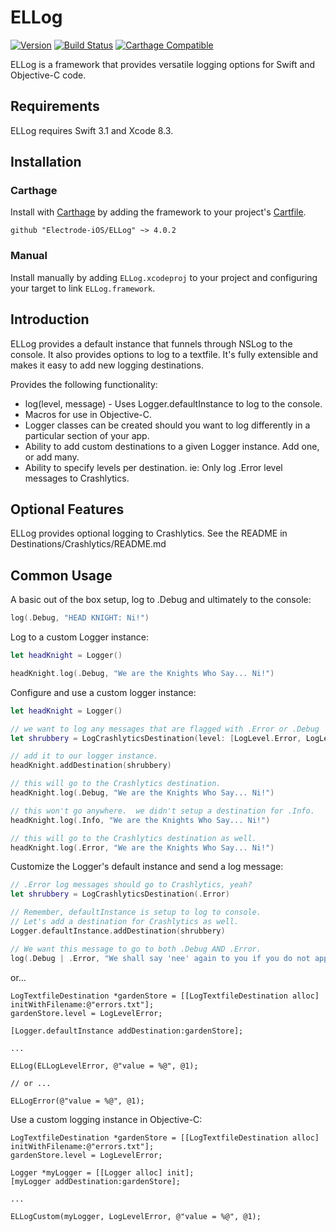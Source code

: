 # ELLog 

[![Version](https://img.shields.io/badge/version-v4.0.2-blue.svg)](https://github.com/Electrode-iOS/ELLog/releases/latest)
[![Build Status](https://travis-ci.org/Electrode-iOS/ELLog.svg?branch=master)](https://travis-ci.org/Electrode-iOS/ELLog)
[![Carthage Compatible](https://img.shields.io/badge/Carthage-compatible-4BC51D.svg?style=flat)](https://github.com/Carthage/Carthage)

ELLog is a framework that provides versatile logging options for Swift and Objective-C code.

## Requirements

ELLog requires Swift 3.1 and Xcode 8.3.

## Installation

### Carthage

Install with [Carthage](https://github.com/Carthage/Carthage) by adding the framework to your project's [Cartfile](https://github.com/Carthage/Carthage/blob/master/Documentation/Artifacts.md#cartfile).

```
github "Electrode-iOS/ELLog" ~> 4.0.2
```

### Manual

Install manually by adding `ELLog.xcodeproj` to your project and configuring your target to link `ELLog.framework`.

## Introduction

ELLog provides a default instance that funnels through NSLog to the console. It also provides options to log to a textfile.  It's fully extensible and makes it easy to add new logging destinations.

Provides the following functionality:

* log(level, message) - Uses Logger.defaultInstance to log to the console.
* Macros for use in Objective-C.
* Logger classes can be created should you want to log differently in a particular section of your app.
* Ability to add custom destinations to a given Logger instance.  Add one, or add many.
* Ability to specify levels per destination.  ie: Only log .Error level messages to Crashlytics.

## Optional Features

ELLog provides optional logging to Crashlytics. See the README in Destinations/Crashlytics/README.md

## Common Usage

A basic out of the box setup, log to .Debug and ultimately to the console:

```Swift
log(.Debug, "HEAD KNIGHT: Ni!")
```

Log to a custom Logger instance:
```Swift
let headKnight = Logger()

headKnight.log(.Debug, "We are the Knights Who Say... Ni!")
```

Configure and use a custom logger instance:
```Swift
let headKnight = Logger()

// we want to log any messages that are flagged with .Error or .Debug
let shrubbery = LogCrashlyticsDestination(level: [LogLevel.Error, LogLevel.Debug])

// add it to our logger instance.
headKnight.addDestination(shrubbery)

// this will go to the Crashlytics destination.
headKnight.log(.Debug, "We are the Knights Who Say... Ni!")

// this won't go anywhere.  we didn't setup a destination for .Info.
headKnight.log(.Info, "We are the Knights Who Say... Ni!")

// this will go to the Crashlytics destination as well.
headKnight.log(.Error, "We are the Knights Who Say... Ni!")
```

Customize the Logger's default instance and send a log message:
```Swift
// .Error log messages should go to Crashlytics, yeah?
let shrubbery = LogCrashlyticsDestination(.Error)

// Remember, defaultInstance is setup to log to console.
// Let's add a destination for Crashlytics as well.
Logger.defaultInstance.addDestination(shrubbery)

// We want this message to go to both .Debug AND .Error.
log(.Debug | .Error, "We shall say 'nee' again to you if you do not appease us.")
```
or...
```Objc
LogTextfileDestination *gardenStore = [[LogTextfileDestination alloc] initWithFilename:@"errors.txt"];
gardenStore.level = LogLevelError;

[Logger.defaultInstance addDestination:gardenStore];

...

ELLog(ELLogLevelError, @"value = %@", @1);

// or ...

ELLogError(@"value = %@", @1);
```

Use a custom logging instance in Objective-C:
```Objc
LogTextfileDestination *gardenStore = [[LogTextfileDestination alloc] initWithFilename:@"errors.txt"];
gardenStore.level = LogLevelError;

Logger *myLogger = [[Logger alloc] init];
[myLogger addDestination:gardenStore];

...

ELLogCustom(myLogger, LogLevelError, @"value = %@", @1);
```
